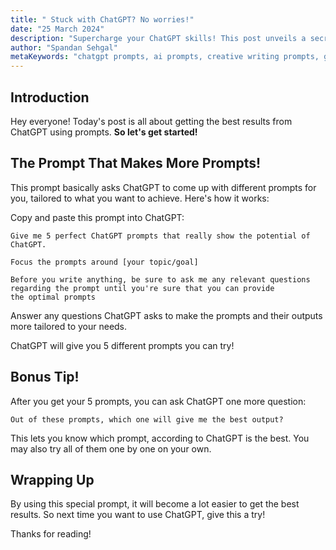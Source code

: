 ```yaml
---
title: " Stuck with ChatGPT? No worries!"
date: "25 March 2024"
description: "Supercharge your ChatGPT skills! This post unveils a secret prompt that unlocks a treasure trove of creative prompts for all your projects."
author: "Spandan Sehgal"
metaKeywords: "chatgpt prompts, ai prompts, creative writing prompts, get better results from chatgpt, ai writing assistant tips, how to use chatgpt prompts effectively, best prompts to use with chatgpt, unlock the potential of chatgpt with prompts, ChatGPT prompts, best chatgpt prompts, useful chatgpt prompts, ChatGPT, prompts "
---
```

## Introduction
Hey everyone! Today's post is all about getting the best results from ChatGPT using prompts. **So let's get started!**

## The Prompt That Makes More Prompts!

This prompt basically asks ChatGPT to come up with different prompts for you, tailored to what you want to achieve. Here's how it works:

Copy and paste this prompt into ChatGPT:

```
Give me 5 perfect ChatGPT prompts that really show the potential of ChatGPT.

Focus the prompts around [your topic/goal]

Before you write anything, be sure to ask me any relevant questions regarding the prompt until you're sure that you can provide the optimal prompts
```

Answer any questions ChatGPT asks to make the prompts and their outputs more tailored to your needs.

ChatGPT will give you 5 different prompts you can try!

## Bonus Tip!

After you get your 5 prompts, you can ask ChatGPT one more question: 

```
Out of these prompts, which one will give me the best output?
```

This lets you know which prompt, according to ChatGPT is the best. You may also try all of them one by one on your own.
## Wrapping Up

By using this special prompt, it will become a lot easier to get the best results. So next time you want to use ChatGPT, give this a try!

Thanks for reading!